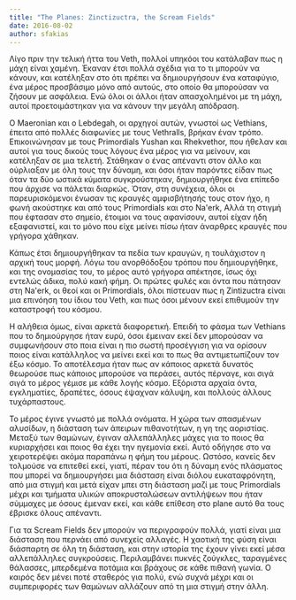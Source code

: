 ```yaml
---
title: "The Planes: Zinctizuctra, the Scream Fields"
date: 2016-08-02
author: sfakias
---
```


Λίγο πριν την τελική ήττα του Veth, πολλοί υπηκόοι του κατάλαβαν πως η μάχη
είναι χαμένη. Έκαναν έτσι πολλά σχέδια για το τι μπορούν να κάνουν, και
κατέληξαν στο ότι πρέπει να δημιουργήσουν ένα καταφύγιο, ένα μέρος προσβάσιμο
μόνο από αυτούς, στο οποίο θα μπορούσαν να ζήσουν με ασφάλεια. Ενώ όλοι οι
άλλοι ήταν απασχολημένοι με τη μάχη, αυτοί προετοιμάστηκαν για να κάνουν την
μεγάλη απόδραση.

O Maeronian και ο Lebdegah, οι αρχηγοί αυτών, γνωστοί ως Vethians, έπειτα από
πολλές διαφωνίες με τους Vethralls, βρήκαν έναν τρόπο. Επικοινώνησαν με τους
Primordials Yushan και Rhekvethor, που ήθελαν και αυτοί για τους δικούς τους
λόγους ένα μέρος για να μείνουν, και κατέληξαν σε μια τελετή. Στάθηκαν ο ένας
απέναντι στον άλλο και ούρλιαξαν με όλη τους την δύναμη, και όσοι ήταν
παρόντες είδαν πως όταν τα δύο ωστικά κύματα συγκρούστηκαν, δημιουργήθηκε ένα
επίπεδο που άρχισε να πάλεται διαρκώς. Όταν, στη συνέχεια, όλοι οι
παρευρισκόμενοι ένωσαν τις κραυγές αμφισβήτησής τους στον ήχο, η φωνή
ακούστηκε και από τους Primordials και στο Na'erk, Αλλά τη στιγμή που έφτασαν
στο σημείο, έτοιμοι να τους αφανίσουν, αυτοί είχαν ήδη εξαφανιστεί, και το
μόνο που είχε μείνει πίσω ήταν άναρθρες κραυγές που γρήγορα χάθηκαν.

Κάπως έτσι δημιουργήθηκαν τα πεδία των κραυγών, η τουλάχιστον η αρχική τους
μορφή. Λόγω του ανορθόδοξου τρόπου που δημιουργήθηκε, και της ονομασίας του,
το μέρος αυτό γρήγορα απέκτησε, ίσως όχι εντελώς άδικα, πολύ κακή φήμη. Οι
πρώτες φυλές και όντα που πάτησαν στη Na'erk, οι θεοί και οι Primordials, όλοι
πίστευαν πως η Zintizuctra είναι μια επινόηση του ίδιου του Veth, και πως όσοι
μένουν εκεί επιθυμούν την καταστροφή του κόσμου.

Η αλήθεια όμως, είναι αρκετά διαφορετική. Επειδή το φάσμα των Vethians που το
δημιούργησε ήταν ευρύ, όσοι έμειναν εκεί δεν μπορούσαν να συμφωνήσουν στο ποια
είναι η πιο σωστή προσέγγιση για να ορίσουν ποιος είναι κατάλληλος να μείνει
εκεί και το πως θα αντιμετωπίζουν τον έξω κόσμο. Το αποτέλεσμα ήταν πως αν
κάποιος αρκετά δυνατός θεωρούσε πως κάποιος μπορούσε να περάσει, αυτός
πέρναγε, και σιγά σιγά το μέρος γέμισε με κάθε λογής κόσμο. Εξόριστα αρχαία
όντα, εγκληματίες, δραπέτες, όσους έψαχναν κάλυψη, και πολλούς άλλους
τυχάρπαστους.

Το μέρος έγινε γνωστό με πολλά ονόματα. Η χώρα των σπασμένων αλυσίδων, η
διάσταση των άπειρων πιθανοτήτων, η γη της αοριστίας. Μεταξύ των θαμώνων,
έγιναν αλλεπάλληλες μάχες για το ποιος θα κυριαρχήσει και ποιος θα έχει την
ηγεμονία εκεί. Αυτό οδήγησε στο να χειροτερέψει ακόμα παραπάνω η φήμη του
μέρους. Ωστόσο, κανείς δεν τολμούσε να επιτεθεί εκεί, γιατί, πέραν του ότι η
δύναμη ενός πλάσματος που μπορεί να δημιουργήσει μια διάσταση είναι διόλου
ευκαταφρόνητη, από μια στιγμή και μετά είχαν μπει στη διάσταση μαζί με τους
Primordials μέχρι και τμήματα υλικών αποκρυσταλώσεων αντιλήψεων που ήταν
σύμμαχες με όσους έμεναν εκεί, και κάθε επίθεση στο plane αυτό θα τους έβρισκε
όλους απέναντι.

Για τα Scream Fields δεν μπορούν να περιγραφούν πολλά, γιατί είναι μια
διάσταση που περνάει από συνεχείς αλλαγές. Η χαοτική της φύση είναι διάσπαρτη
σε όλη τη διάσταση, και στην ιστορία της έχουν γίνει εκεί μέσα αλλεπάλληλες
συγκρούσεις. Περιλαμβάνει πυκνές ζούγκλες, ταραγμένες θάλασσες, μπερδεμένα
ποτάμια και βράχους σε κάθε πιθανή γωνία. Ο καιρός δεν μένει ποτέ σταθερός για
πολύ, ενώ συχνά μέχρι και οι συμπεριφορές των θαμώνων αλλάζουν από τη μια
στιγμή στην άλλη.



